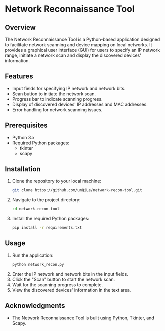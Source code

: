 # Network Reconnaissance Tool

## Overview
The Network Reconnaissance Tool is a Python-based application designed to facilitate network scanning and device mapping on local networks. It provides a graphical user interface (GUI) for users to specify an IP network range, initiate a network scan and display the discovered devices' information.

## Features
- Input fields for specifying IP network and network bits.
- Scan button to initiate the network scan.
- Progress bar to indicate scanning progress.
- Display of discovered devices' IP addresses and MAC addresses.
- Error handling for network scanning issues.

## Prerequisites
- Python 3.x
- Required Python packages:
  - tkinter
  - scapy

## Installation
1. Clone the repository to your local machine:
   ```bash
   git clone https://github.com/umQiLe/network-recon-tool.git
   ```
2. Navigate to the project directory:
   ```bash
   cd network-recon-tool
   ```
3. Install the required Python packages:
   ```bash
   pip install -r requirements.txt
   ```

## Usage
1. Run the application:
   ```bash
   python network_recon.py
   ```
2. Enter the IP network and network bits in the input fields.
3. Click the "Scan" button to start the network scan.
4. Wait for the scanning progress to complete.
5. View the discovered devices' information in the text area.

## Acknowledgments
- The Network Reconnaissance Tool is built using Python, Tkinter, and Scapy.

